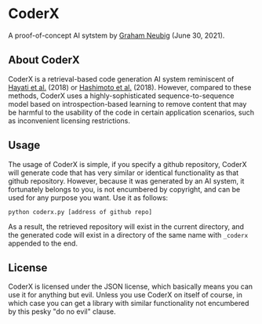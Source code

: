 # CoderX
A proof-of-concept AI sytstem by [Graham Neubig](http://phontron.com) (June 30, 2021).

## About CoderX

CoderX is a retrieval-based code generation AI system reminiscent of [Hayati et al.](https://arxiv.org/abs/1808.10025)
(2018) or [Hashimoto et al.](https://arxiv.org/abs/1812.01194) (2018). However, compared to these methods, CoderX uses
a highly-sophisticated sequence-to-sequence model based on introspection-based learning to remove content that may be
harmful to the usability of the code in certain application scenarios, such as inconvenient licensing restrictions.

## Usage

The usage of CoderX is simple, if you specify a github repository, CoderX will generate code that has very similar or
identical functionality as that github repository. However, because it was generated by an AI system, it fortunately
belongs to you, is not encumbered by copyright, and can be used for any purpose you want. Use it as follows:

    python coderx.py [address of github repo]

As a result, the retrieved repository will exist in the current directory, and the generated code will exist in a
directory of the same name with `_coderx` appended to the end.

## License

CoderX is licensed under the JSON license, which basically means you can use it for anything but evil. Unless you use
CoderX on itself of course, in which case you can get a library with similar functionality not encumbered by this pesky
"do no evil" clause.